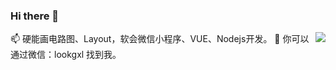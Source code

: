 ### Hi there 👋
<img align="right" src="https://github-readme-stats.vercel.app/api?username=iamdarcy&show_icons=true&theme=vue&hide_title=true&count_private=true&hide=contribs&include_all_commits=true&locale=cn&line_height=22" />

📫 硬能画电路图、Layout，软会微信小程序、VUE、Nodejs开发。 
💬 你可以通过微信：lookgxl 找到我。
<!--
**iamdarcy/iamdarcy** is a ✨ _special_ ✨ repository because its `README.md` (this file) appears on your GitHub profile.

Here are some ideas to get you started:

- 🔭 I’m currently working on ...
- 🌱 I’m currently learning ...
- 👯 I’m looking to collaborate on ...
- 🤔 I’m looking for help with ...
- 💬 Ask me about ...
- 📫 How to reach me: ...
- 😄 Pronouns: ...
- ⚡ Fun fact: ...
-->
